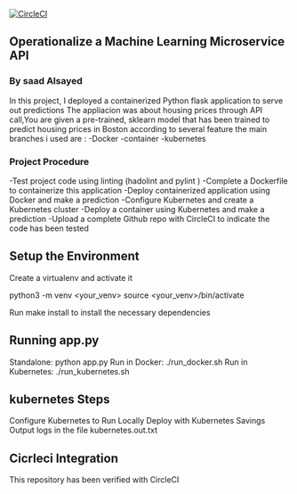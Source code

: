  [![CircleCI](https://circleci.com/gh/saadalsayed/Microservice.svg?style=svg&circle-token=50c088a80a501340bd8cc40049e200a7f6f58f0f)](https://circleci.com/gh/saadalsayed/Microservice.svg?style=svg)
 
## Operationalize a Machine Learning Microservice API
### By saad Alsayed

In this project, I deployed a containerized Python flask application to serve out predictions The appliacion was about housing prices through API call,You are given a pre-trained, sklearn model that has been trained to predict housing prices in Boston according to several feature
the main branches i used are :
-Docker 
-container
-kubernetes

### Project Procedure


-Test project code using linting (hadolint and pylint )
-Complete a Dockerfile to containerize this application
-Deploy containerized application using Docker and make a prediction
-Configure Kubernetes and create a Kubernetes cluster
-Deploy a container using Kubernetes and make a prediction
-Upload a complete Github repo with CircleCI to indicate the code has been tested

## Setup the Environment
Create a virtualenv and activate it

python3 -m venv <your_venv>
source <your_venv>/bin/activate

Run make install to install the necessary dependencies

## Running app.py
Standalone: python app.py
Run in Docker: ./run_docker.sh
Run in Kubernetes: ./run_kubernetes.sh

## kubernetes Steps

Configure Kubernetes to Run Locally
Deploy with Kubernetes
Savings Output logs in the file kubernetes.out.txt

## Cicrleci Integration 
This repository has been verified with CircleCI 

